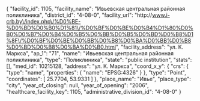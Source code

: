 {
    "facility_id": 1105,
    "facility_name": "Ивьевская центральная районная поликлиника",
    "district_id": "4-08-0",
    "facility_url": "http:\/\/www.i-crb.by\/index.php\/%D0%BE-%D0%BD%D0%B0%D1%81\/%D0%BF%D0%BE%D0%B4%D1%80%D0%B0%D0%B7%D0%B4%D0%B5%D0%BB%D0%B5%D0%BD%D0%B8%D1%8F\/%D0%BF%D0%BE%D0%BB%D0%B8%D0%BA%D0%BB%D0%B8%D0%BD%D0%B8%D0%BA%D0%B0.html",
    "facility_address": "ул. К. Маркса",
    "ap_1": "71",
    "name": "Ивьевская центральная районная поликлиника",
    "type": "Поликлиника",
    "state": "public institution",
    "stats": [],
    "med_id": 10215128,
    "address": "ул. К. Маркса",
    "coord_x_y": {
        "crs": {
            "type": "name",
            "properties": {
                "name": "EPSG:4326"
            }
        },
        "type": "Point",
        "coordinates": [
            25.7704,
            53.9331
        ]
    },
    "place_name": "Ивье",
    "place_type": "city",
    "year_of_closing": null,
    "year_of_opening": "2006",
    "healthcare_facility_key": 1105,
    "administrative_division_id": "4-08-0"
}
